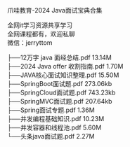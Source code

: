 爪哇教育-2024 Java面试宝典合集

全网it学习资源共享学习<br>全网课程都有，欢迎私聊<br>微信：jerryttom<br>

├──12万字 java 面经总结.pdf 13.14M<br> ├──2024 Java offer 收割指南.pdf 1.70M<br> ├──JAVA核心面试知识整理.pdf 15.50M<br> ├──SpringBoot面试题.pdf 273.06kb<br> ├──SpringCloud面试题.pdf 743.23kb<br> ├──SpringMVC面试题.pdf 207.64kb<br> ├──Spring面试专题.pdf 1.36M<br> ├──并发编程基础知识.pdf 10.23M<br> ├──并发容器和线程池.pdf 5.60M<br> └──头条java面试题.pdf 2.27M